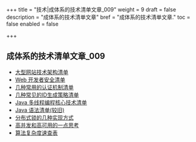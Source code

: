 +++
title = "技术|成体系的技术清单文章_009"
weight = 9
draft = false
description = "成体系的技术清单文章"
bref = "成体系的技术清单文章."
toc = false
enabled = false

+++

## 成体系的技术清单文章_009
- [大型网站技术架构清单](http://note.youdao.com/noteshare?id=11cbc1f3798096e6fe244496c41991e0&sub=AE2C19AD557546929E93340F2207F38D)
- [Web 开发者安全清单](https://juejin.im/post/592651c944d904006400cd88)
- [几种常用的认证机制清单](http://note.youdao.com/noteshare?id=2f0a100bfe0a54c965859dd946643cde&sub=852F9D2586DA4A02AEB4A509100B8974)
- [几种常见的ID生成策略清单](http://note.youdao.com/noteshare?id=4ac2bd171cde0254baba61e174f3ee92&sub=4662BD1555E544B797589CCBD5EBFCD0)
- [Java 多线程编程核心技术清单](http://note.youdao.com/noteshare?id=a2b14ae3d26fff565595539852ac390a&sub=B9504DF9599E4FCAB8D715D738E63FFA)
- [Java 语法清单(较旧)](https://zhuanlan.zhihu.com/p/25578170)
- [分布式锁的几种实现方式](http://www.hollischuang.com/archives/1716)
- [高并发和高可用的一点思考](http://kriszhang.com/high_performance/?hmsr=toutiao.io&utm_medium=toutiao.io&utm_source=toutiao.io)
- [算法复杂度速查表](http://note.youdao.com/noteshare?id=1009360d5bcd7e0da353663f9c308cb3&sub=WEB0f4843e88fba7b03c6722dcf2112c6a0)